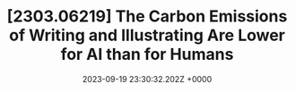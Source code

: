 ---
title: "[2303.06219] The Carbon Emissions of Writing and Illustrating Are Lower for AI than for Humans"
link: "https://arxiv.org/abs/2303.06219"
date: "2023-09-19 23:30:32.202Z +0000"
description: 
category: "papers"
---